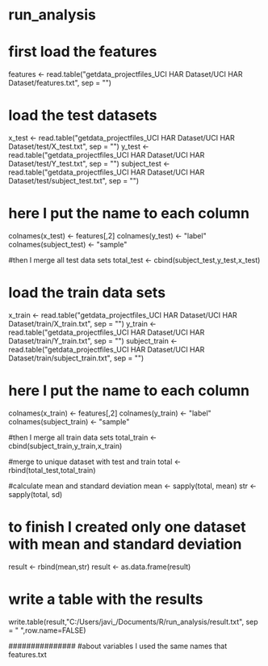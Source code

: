 # run_analysis
# first load the features
features <-  read.table("getdata_projectfiles_UCI HAR Dataset/UCI HAR Dataset/features.txt", sep = "")

# load the test datasets 
x_test <-  read.table("getdata_projectfiles_UCI HAR Dataset/UCI HAR Dataset/test/X_test.txt", sep = "")
y_test <-  read.table("getdata_projectfiles_UCI HAR Dataset/UCI HAR Dataset/test/Y_test.txt", sep = "")
subject_test <-  read.table("getdata_projectfiles_UCI HAR Dataset/UCI HAR Dataset/test/subject_test.txt", sep = "")

# here I put the name to each column
colnames(x_test) <- features[,2]
colnames(y_test) <- "label"
colnames(subject_test) <- "sample"

#then I merge all test data sets
total_test <- cbind(subject_test,y_test,x_test)

# load the train data sets 
x_train <-  read.table("getdata_projectfiles_UCI HAR Dataset/UCI HAR Dataset/train/X_train.txt", sep = "")
y_train <-  read.table("getdata_projectfiles_UCI HAR Dataset/UCI HAR Dataset/train/Y_train.txt", sep = "")
subject_train <-  read.table("getdata_projectfiles_UCI HAR Dataset/UCI HAR Dataset/train/subject_train.txt", sep = "")

# here I put the name to each column
colnames(x_train) <- features[,2]
colnames(y_train) <- "label"
colnames(subject_train) <- "sample"

#then I merge all train data sets
total_train <- cbind(subject_train,y_train,x_train)

#merge to unique dataset with test and train
total <- rbind(total_test,total_train)

#calculate mean and standard deviation
mean <- sapply(total, mean)
str  <- sapply(total, sd)

# to finish I created only one dataset with mean and standard deviation
result <- rbind(mean,str)
result <-  as.data.frame(result)
# write a  table with the results

write.table(result,"C:/Users/javi_/Documents/R/run_analysis/result.txt", sep = " ",row.name=FALSE)

###############
#about variables I used the same names that features.txt
